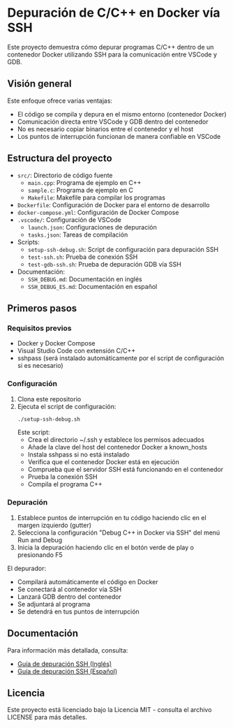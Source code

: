# Depuración de C/C++ en Docker vía SSH

Este proyecto demuestra cómo depurar programas C/C++ dentro de un contenedor Docker utilizando SSH para la comunicación entre VSCode y GDB.

## Visión general

Este enfoque ofrece varias ventajas:
- El código se compila y depura en el mismo entorno (contenedor Docker)
- Comunicación directa entre VSCode y GDB dentro del contenedor
- No es necesario copiar binarios entre el contenedor y el host
- Los puntos de interrupción funcionan de manera confiable en VSCode

## Estructura del proyecto

- `src/`: Directorio de código fuente
  - `main.cpp`: Programa de ejemplo en C++
  - `sample.c`: Programa de ejemplo en C
  - `Makefile`: Makefile para compilar los programas
- `Dockerfile`: Configuración de Docker para el entorno de desarrollo
- `docker-compose.yml`: Configuración de Docker Compose
- `.vscode/`: Configuración de VSCode
  - `launch.json`: Configuraciones de depuración
  - `tasks.json`: Tareas de compilación
- Scripts:
  - `setup-ssh-debug.sh`: Script de configuración para depuración SSH
  - `test-ssh.sh`: Prueba de conexión SSH
  - `test-gdb-ssh.sh`: Prueba de depuración GDB vía SSH
- Documentación:
  - `SSH_DEBUG.md`: Documentación en inglés
  - `SSH_DEBUG_ES.md`: Documentación en español

## Primeros pasos

### Requisitos previos

- Docker y Docker Compose
- Visual Studio Code con extensión C/C++
- sshpass (será instalado automáticamente por el script de configuración si es necesario)

### Configuración

1. Clona este repositorio
2. Ejecuta el script de configuración:
   ```bash
   ./setup-ssh-debug.sh
   ```
   Este script:
   - Crea el directorio ~/.ssh y establece los permisos adecuados
   - Añade la clave del host del contenedor Docker a known_hosts
   - Instala sshpass si no está instalado
   - Verifica que el contenedor Docker está en ejecución
   - Comprueba que el servidor SSH está funcionando en el contenedor
   - Prueba la conexión SSH
   - Compila el programa C++

### Depuración

1. Establece puntos de interrupción en tu código haciendo clic en el margen izquierdo (gutter)
2. Selecciona la configuración "Debug C++ in Docker via SSH" del menú Run and Debug
3. Inicia la depuración haciendo clic en el botón verde de play o presionando F5

El depurador:
- Compilará automáticamente el código en Docker
- Se conectará al contenedor vía SSH
- Lanzará GDB dentro del contenedor
- Se adjuntará al programa
- Se detendrá en tus puntos de interrupción

## Documentación

Para información más detallada, consulta:
- [Guía de depuración SSH (Inglés)](SSH_DEBUG.md)
- [Guía de depuración SSH (Español)](SSH_DEBUG_ES.md)

## Licencia

Este proyecto está licenciado bajo la Licencia MIT - consulta el archivo LICENSE para más detalles.
